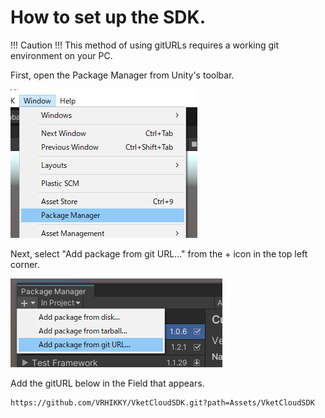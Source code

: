 
# How to set up the SDK.

!!! Caution !!! 
    This method of using gitURLs requires a working git environment on your PC.

First, open the Package Manager from Unity's toolbar.

![PackageManager](img/PackageManager.jpg)

Next, select "Add package from git URL..." from the + icon in the top left corner.

![AddPackageFromGitURL](img/AddPackageFromGitURL.jpg)

Add the gitURL below in the Field that appears.
```
https://github.com/VRHIKKY/VketCloudSDK.git?path=Assets/VketCloudSDK
``` 